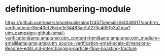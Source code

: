 # definition-numbering-module
https://github.com/users/ahcetpublishing124575/emails/63049017/confirm_verification/e3be40ef26cbc1e34483ae1a1273c405153a2daa?utm_campaign=github-email-verification&amp;amp;amp;utm_content=html&amp;amp;amp;utm_medium=email&amp;amp;amp;utm_source=verification-email-scale-dimensions-Readme-edits.md-interchanging-particle-flow-boasting-fracture
